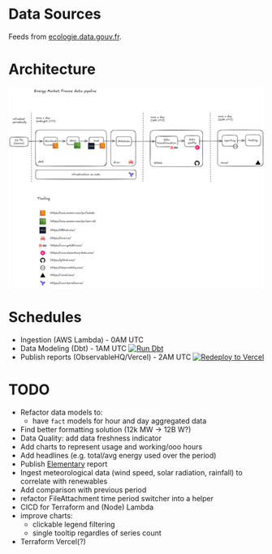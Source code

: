 # Data Sources

Feeds from [ecologie.data.gouv.fr](https://ecologie.data.gouv.fr/datasets/55f0463d88ee3849f5a46ec1).

# Architecture

![Excalidraw diagram](./architecture-excalidraw.png)

# Schedules

- Ingestion (AWS Lambda) - 0AM UTC
- Data Modeling (Dbt) - 1AM UTC [![Run Dbt](https://github.com/cubitouch/energy-data-exploration/actions/workflows/run-dbt.yml/badge.svg)](https://github.com/cubitouch/energy-data-exploration/actions/workflows/run-dbt.yml)
- Publish reports (ObservableHQ/Vercel) - 2AM UTC [![Redeploy to Vercel](https://github.com/cubitouch/energy-data-exploration/actions/workflows/redeploy-vercel.yml/badge.svg)](https://github.com/cubitouch/energy-data-exploration/actions/workflows/redeploy-vercel.yml)

# TODO
- Refactor data models to:
  * have `fact` models for hour and day aggregated data
- Find better formatting solution (12k MW -> 12B W?)
- Data Quality: add data freshness indicator
- Add charts to represent usage and working/ooo hours
- Add headlines (e.g. total/avg energy used over the period)
- Publish [Elementary](https://docs.elementary-data.com/oss/guides/share-observability-report/host-on-s3) report
- Ingest meteorological data (wind speed, solar radiation, rainfall) to correlate with renewables
- Add comparison with previous period
- refactor FileAttachment time period switcher into a helper
- CICD for Terraform and (Node) Lambda
- improve charts:
  - clickable legend filtering
  - single tooltip regardles of series count
- Terraform Vercel(?)

